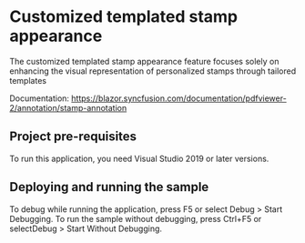 # Customized templated stamp appearance
The customized templated stamp appearance feature focuses solely on enhancing the visual representation of personalized stamps through tailored templates

Documentation: https://blazor.syncfusion.com/documentation/pdfviewer-2/annotation/stamp-annotation

## Project pre-requisites
To run this application, you need Visual Studio 2019 or later versions.

## Deploying and running the sample
To debug while running the application, press F5 or select Debug > Start Debugging. To run the sample without debugging, press Ctrl+F5 or selectDebug > Start Without Debugging.